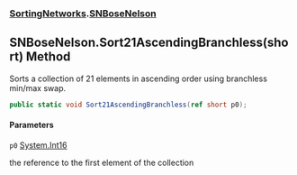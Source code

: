 ### [SortingNetworks](SortingNetworks.md 'SortingNetworks').[SNBoseNelson](SortingNetworks.SNBoseNelson.md 'SortingNetworks.SNBoseNelson')

## SNBoseNelson.Sort21AscendingBranchless(short) Method

Sorts a collection of 21 elements in ascending order using branchless min/max swap.

```csharp
public static void Sort21AscendingBranchless(ref short p0);
```
#### Parameters

<a name='SortingNetworks.SNBoseNelson.Sort21AscendingBranchless(short).p0'></a>

`p0` [System.Int16](https://docs.microsoft.com/en-us/dotnet/api/System.Int16 'System.Int16')

the reference to the first element of the collection